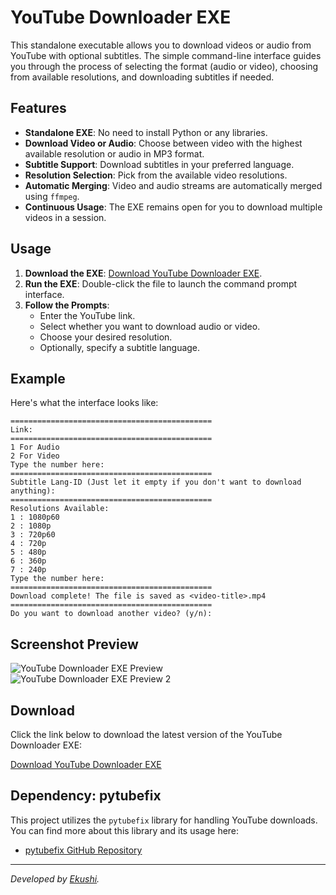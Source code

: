 

# YouTube Downloader EXE

This standalone executable allows you to download videos or audio from YouTube with optional subtitles. The simple command-line interface guides you through the process of selecting the format (audio or video), choosing from available resolutions, and downloading subtitles if needed.

## Features

- **Standalone EXE**: No need to install Python or any libraries.
- **Download Video or Audio**: Choose between video with the highest available resolution or audio in MP3 format.
- **Subtitle Support**: Download subtitles in your preferred language.
- **Resolution Selection**: Pick from the available video resolutions.
- **Automatic Merging**: Video and audio streams are automatically merged using `ffmpeg`.
- **Continuous Usage**: The EXE remains open for you to download multiple videos in a session.

## Usage

1. **Download the EXE**: [Download YouTube Downloader EXE](https://github.com/ExyXyz/YT-Downloader/releases/tag/release).
2. **Run the EXE**: Double-click the file to launch the command prompt interface.
3. **Follow the Prompts**:
   - Enter the YouTube link.
   - Select whether you want to download audio or video.
   - Choose your desired resolution.
   - Optionally, specify a subtitle language.

## Example

Here's what the interface looks like:

```plaintext
=============================================
Link: 
=============================================
1 For Audio
2 For Video
Type the number here: 
=============================================
Subtitle Lang-ID (Just let it empty if you don't want to download anything): 
=============================================
Resolutions Available:
1 : 1080p60
2 : 1080p
3 : 720p60
4 : 720p
5 : 480p
6 : 360p
7 : 240p
Type the number here: 
=============================================
Download complete! The file is saved as <video-title>.mp4
=============================================
Do you want to download another video? (y/n):
```

## Screenshot Preview

![YouTube Downloader EXE Preview](https://private-user-images.githubusercontent.com/108033300/361132292-f70b8647-7a30-471e-b0b1-bbfd4dd33070.png?jwt=eyJhbGciOiJIUzI1NiIsInR5cCI6IkpXVCJ9.eyJpc3MiOiJnaXRodWIuY29tIiwiYXVkIjoicmF3LmdpdGh1YnVzZXJjb250ZW50LmNvbSIsImtleSI6ImtleTUiLCJleHAiOjE3MjQ0OTQwMDQsIm5iZiI6MTcyNDQ5MzcwNCwicGF0aCI6Ii8xMDgwMzMzMDAvMzYxMTMyMjkyLWY3MGI4NjQ3LTdhMzAtNDcxZS1iMGIxLWJiZmQ0ZGQzMzA3MC5wbmc_WC1BbXotQWxnb3JpdGhtPUFXUzQtSE1BQy1TSEEyNTYmWC1BbXotQ3JlZGVudGlhbD1BS0lBVkNPRFlMU0E1M1BRSzRaQSUyRjIwMjQwODI0JTJGdXMtZWFzdC0xJTJGczMlMkZhd3M0X3JlcXVlc3QmWC1BbXotRGF0ZT0yMDI0MDgyNFQxMDAxNDRaJlgtQW16LUV4cGlyZXM9MzAwJlgtQW16LVNpZ25hdHVyZT1iZTM3MTNlNWFkZjdmZjFmMWU2NjU1OTIwNjNhMjg3NzM5MjhhMTQ2MzRmZWMwMWE1NzgzZTRlOGM5ODljNGY4JlgtQW16LVNpZ25lZEhlYWRlcnM9aG9zdCZhY3Rvcl9pZD0wJmtleV9pZD0wJnJlcG9faWQ9MCJ9.SZEOePO-9SOqvLGUUr2TpF7CQQhksJlljPApmaoLOBE)
![YouTube Downloader EXE Preview 2](https://private-user-images.githubusercontent.com/108033300/361132323-25f655e4-ad46-45e9-8c19-452e54c12fd2.png?jwt=eyJhbGciOiJIUzI1NiIsInR5cCI6IkpXVCJ9.eyJpc3MiOiJnaXRodWIuY29tIiwiYXVkIjoicmF3LmdpdGh1YnVzZXJjb250ZW50LmNvbSIsImtleSI6ImtleTUiLCJleHAiOjE3MjQ0OTQwMDQsIm5iZiI6MTcyNDQ5MzcwNCwicGF0aCI6Ii8xMDgwMzMzMDAvMzYxMTMyMzIzLTI1ZjY1NWU0LWFkNDYtNDVlOS04YzE5LTQ1MmU1NGMxMmZkMi5wbmc_WC1BbXotQWxnb3JpdGhtPUFXUzQtSE1BQy1TSEEyNTYmWC1BbXotQ3JlZGVudGlhbD1BS0lBVkNPRFlMU0E1M1BRSzRaQSUyRjIwMjQwODI0JTJGdXMtZWFzdC0xJTJGczMlMkZhd3M0X3JlcXVlc3QmWC1BbXotRGF0ZT0yMDI0MDgyNFQxMDAxNDRaJlgtQW16LUV4cGlyZXM9MzAwJlgtQW16LVNpZ25hdHVyZT02MzZkNjViZjRhNTI1MmZjNjllMDY5ZmVmZTc0ZjA5ZjVkMThjNDFmYmMxNzJiMDQyMjFiOWExMWQyYjc1NWUzJlgtQW16LVNpZ25lZEhlYWRlcnM9aG9zdCZhY3Rvcl9pZD0wJmtleV9pZD0wJnJlcG9faWQ9MCJ9._a5Jl6B4ChhDHIZ3lVi3SPA3_Q0efD7w0CfL1-4nEvo)

## Download

Click the link below to download the latest version of the YouTube Downloader EXE:

[Download YouTube Downloader EXE](https://github.com/ExyXyz/YT-Downloader/releases/tag/release)

## Dependency: pytubefix

This project utilizes the `pytubefix` library for handling YouTube downloads. You can find more about this library and its usage here:

- [pytubefix GitHub Repository](https://github.com/JuanBindez/pytubefix)

---

*Developed by [Ekushi](https://github.com/ExyXyz).*
